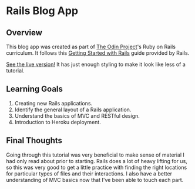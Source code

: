 # Rails Blog App

## Overview

This blog app was created as part of [The Odin Project](https://www.theodinproject.com/)'s Ruby on Rails curriculum.  It follows this [Getting Started with Rails](https://guides.rubyonrails.org/getting_started.html) guide provided by Rails.

[See the live version!](https://agile-plateau-43232.herokuapp.com/)  It has just enough styling to make it look like less of a tutorial.

## Learning Goals

1. Creating new Rails applications.
2. Identify the general layout of a Rails application.
3. Understand the basics of MVC and RESTful design.
4. Introduction to Heroku deployment.

## Final Thoughts
Going through this tutorial was very beneficial to make sense of material I had only read about prior to starting.  Rails does a lot of heavy lifting for us, so this was very good to get a little practice with finding the right locations for particular types of files and their interactions.  I also have a better understanding of MVC basics now that I've been able to touch each part.